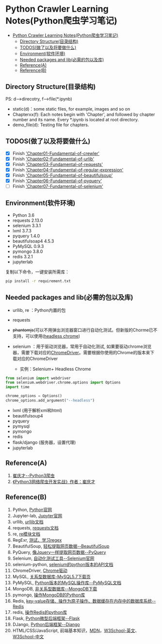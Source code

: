 # Python Crawler Learning Notes(Python爬虫学习笔记)

<!-- TOC -->
- [Python Crawler Learning Notes(Python爬虫学习笔记)](#python-crawler-learning-notespython%e7%88%ac%e8%99%ab%e5%ad%a6%e4%b9%a0%e7%ac%94%e8%ae%b0)
  - [Directory Structure(目录结构)](#directory-structure%e7%9b%ae%e5%bd%95%e7%bb%93%e6%9e%84)
  - [TODOS(做了以及将要做什么)](#todos%e5%81%9a%e4%ba%86%e4%bb%a5%e5%8f%8a%e5%b0%86%e8%a6%81%e5%81%9a%e4%bb%80%e4%b9%88)
  - [Environment(软件环境)](#environment%e8%bd%af%e4%bb%b6%e7%8e%af%e5%a2%83)
  - [Needed packages and lib(必需的包以及库)](#needed-packages-and-lib%e5%bf%85%e9%9c%80%e7%9a%84%e5%8c%85%e4%bb%a5%e5%8f%8a%e5%ba%93)
  - [Reference(A)](#referencea)
  - [Reference(B)](#referenceb)


## Directory Structure(目录结构)

PS: d-->direcotry, f-->file(*.ipynb)

- static(d)：some static files, for example, images and so on
- Chapterxx(f): Each notes begin with 'Chapter', and followed by chapter number and its name. Every *.ipynb is located at root directory.
- demo_file(d): Testing file for chapters.

## TODOS(做了以及将要做什么)

- [x] Finish ['Chapter01-Fundamental-of-crewler'](./Chapter01-Fundamental-of-crewler.ipynb)
- [x] Finish ['Chapter02-Fundamental-of-urlib'](./Chapter02-Fundamental-of-urlib.ipynb)
- [x] Finish ['Chapter03-Fundamental-of-requests'](./Chapter03-Fundamental-of-requests.ipynb)
- [x] Finish ['Chapter04-Fundamental-of-regular-expression'](./Chapter04-Fundamental-of-regular-expression)
- [x] Finish ['Chapter05-Fundamental-of-beautifulsoup'](./)
- [x] Finish ['Chapter06-Fundamental-of-pyquery'](./Chapter06-Fundamental-of-pyquery.ipynb)
- [ ] Finish ['Chapter07-Fundamental-of-selenium'](./Chapter07-Fundamental-of-selenium.ipynb)
  
## Environment(软件环境)

- Python 3.6
- requests 2.13.0
- selenium 3.3.1
- lxml 3.7.3
- pyquery 1.4.0
- beautifulsoap4 4.5.3
- PyMySQL 0.9.3
- pymongo 3.8.0
- redis 3.2.1
- jupyterlab

复制以下命令，一键安装所需库：

```bash
pip install -r requirement.txt
```

## Needed packages and lib(必需的包以及库)

- urllib, re ：Python内置的包
- requests
- ~~phantomjs~~(可以不用弹出浏览器窗口进行自动化测试。但新版的Chorme已不支持，可以使用([headless chrome](https://developers.google.com/web/updates/2017/04/headless-chrome))
- selenium ：用于驱动浏览器，常用于自动化测试, 如果要驱动chrome浏览器，需要下载对应的[ChromeDriver](https://sites.google.com/a/chromium.org/chromedriver/)。需要根据你使用的Chrome的版本来下载对应的ChromeDriver
  
  - 实例：Selenium+ Headless Chrome

```Python
from selenium import webdriver
from selenium.webdriver.chrome.options import Options
import time

chrome_options = Options()
chrome_options.add_argument("--headless")
```

- lxml (用于解析xml和html)
- beautifulsoup4
- pyquery
- pymysql
- pymongo
- redis
- flask/django (服务器，设置代理)
- jupyterlab

## Reference(A)

1. [崔庆才--Python3爬虫](https://cuiqingcai.com/5052.html)
2. [《Python3网络爬虫开发实战》作者：崔庆才](https://germey.gitbooks.io/python3webspider/content/)

## Reference(B)

1. Python, [Python官网](https://www.python.org/)
2. Jupyter-lab, [Jupyter官网](https://jupyter.org/install.html)
3. urllib, [urllib文档](https://docs.python.org/3.6/library/urllib.html#module-urllib)
4. requests, [requests文档](https://2.python-requests.org/en/master/)
5. re, [re模块文档](https://docs.python.org/3.6/library/re.html#module-re)
6. RegExr, [测试、学习regex](https://regexr.com/)
7. BeautifulSoup, [轻松提取网页数据--BeautifulSoup](https://www.crummy.com/software/BeautifulSoup/bs4/doc/index.zh.html)
8. PyQuery, [像Jquery一样提取网页数据--PyQuery](https://pyquery.readthedocs.io/en/latest/)
9. Selenium, [自动化测试工具--Selenium官网](https://www.seleniumhq.org/)
10. selenium-python, [selenium的python版本的API文档](https://selenium-python.readthedocs.io/)
11. ChromeDriver, [Chrome驱动](https://sites.google.com/a/chromium.org/chromedriver/)
12. MySQL, [关系型数据库-MySQL5.7下载页](https://dev.mysql.com/downloads/mysql/5.7.html#downloads)
13. PyMySQL, [Python版本的MySQL操作库--PyMySQL文档](https://pymysql.readthedocs.io/en/latest/)
14. MongoDB, [非关系型数据库--MongoDB下载](https://www.mongodb.com/download-center)
15. pymongo, [操作MongoDB的Python库](https://api.mongodb.com/python/current/)
16. Redis, [key-value存储、操作为原子操作、数据缓存在内存中的数据库系统--Redis](https://redis.io/)
17. redis, [操作Redis的python库](https://github.com/andymccurdy/redis-py)
18. Flask, [Python微型后端框架--Flask](https://palletsprojects.com/p/flask/)
19. DJango, [Python后端框架--Django](https://www.djangoproject.com/)
20. HTML/CSS/JavaScript, 前端基本知识，[MDN](https://developer.cdn.mozilla.net/en-US/docs/Web)，[W3School-英文](https://www.w3schools.com/)、[W3School-中文](https://www.w3school.com.cn/)
